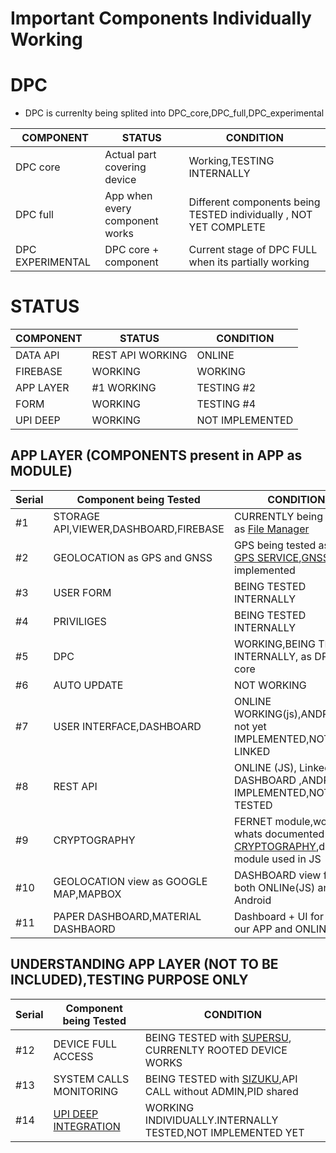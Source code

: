 # Important Components Individually Working


# DPC

- DPC is currenlty being splited into  DPC_core,DPC_full,DPC_experimental 

|    COMPONENT     |    STATUS                       |     CONDITION                                                     |
|------------------|---------------------------------|-------------------------------------------------------------------|
|  DPC core        | Actual part covering device     | Working,TESTING INTERNALLY                                        |
|  DPC full        | App when every component works  | Different components being TESTED individually , NOT YET COMPLETE |
| DPC EXPERIMENTAL | DPC core + component            |  Current stage of DPC FULL when its partially working             |


# STATUS


|    COMPONENT     |    STATUS                   |     CONDITION               |
|------------------|-----------------------------|-----------------------------|
|  DATA API        |  REST API WORKING           |           ONLINE            |
|  FIREBASE        |   WORKING                   |            WORKING          |
|   APP LAYER      |   #1 WORKING                |      TESTING #2             |
|   FORM           |   WORKING                   |      TESTING #4             |
| UPI DEEP         | WORKING                     |  NOT IMPLEMENTED            |

## APP LAYER (COMPONENTS present in APP as MODULE)

|    Serial        | Component being Tested               |     CONDITION                                                     |  
|------------------|--------------------------------------|-------------------------------------------------------------------|
|  #1              |STORAGE API,VIEWER,DASHBOARD,FIREBASE |   CURRENTLY being tested as [File Manager](https://github.com/Kivtechmain/filemanager)                          |
|  #2              | GEOLOCATION as GPS and GNSS          |  GPS being tested as [SMS GPS SERVICE](https://github.com/Kivtechmain/GPS),[GNSS](https://github.com/Kivtechmain/GNSS) to be implemented       |
|  #3              | USER FORM                            |   BEING TESTED INTERNALLY                                         |
|  #4              |  PRIVILIGES                          |   BEING TESTED INTERNALLY                                         |
|  #5              |   DPC                                |   WORKING,BEING TESTED INTERNALLY, as DPC core                    |
|  #6              |   AUTO UPDATE                        | NOT WORKING                                                       |
|  #7              | USER INTERFACE,DASHBOARD             |  ONLINE WORKING(js),ANDROID not yet IMPLEMENTED,NOT LINKED        |
|  #8              |  REST API                            | ONLINE (JS), Linked with DASHBOARD ,ANDROID IMPLEMENTED,NOT TESTED|
|  #9              | CRYPTOGRAPHY                         | FERNET module,works whats documented [CRYPTOGRAPHY](https://github.com/norkator/cryptography),different module used in JS |                                                   |
|  #10             |  GEOLOCATION view as GOOGLE MAP,MAPBOX | DASHBOARD view for both ONLINe(JS) and Android                  |
|  #11             | PAPER DASHBOARD,MATERIAL DASHBAORD   | Dashboard + UI for both our APP and ONLINE {JS}                   |



## UNDERSTANDING APP LAYER (NOT TO BE INCLUDED),TESTING PURPOSE ONLY 

|    Serial        | Component being Tested               |     CONDITION                                                     |  
|------------------|--------------------------------------|-------------------------------------------------------------------|
|  #12             |  DEVICE FULL ACCESS                  | BEING TESTED with [SUPERSU](https://supersuroot.org/), CURRENLTY ROOTED DEVICE WORKS   |
|  #13             |  SYSTEM CALLS MONITORING             | BEING TESTED with [SIZUKU](https://github.com/RikkaApps/Shizuku),API CALL without ADMIN,PID shared  |
|  #14             |  [UPI DEEP INTEGRATION](https://github.com/Kivtechmain/deep_upi/blob/main/README.md)              | WORKING INDIVIDUALLY.INTERNALLY TESTED,NOT IMPLEMENTED YET        |
